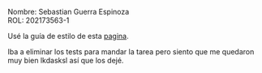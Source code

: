Nombre: Sebastian Guerra Espinoza  
ROL: 202173563-1  



Usé la guía de estilo de esta [pagina](https://lifeware.inria.fr/~soliman/post/prolog_guidelines/#lexical-conventions).


Iba a eliminar los tests para mandar la tarea pero siento que me quedaron muy bien lkdasksl así que los dejé.